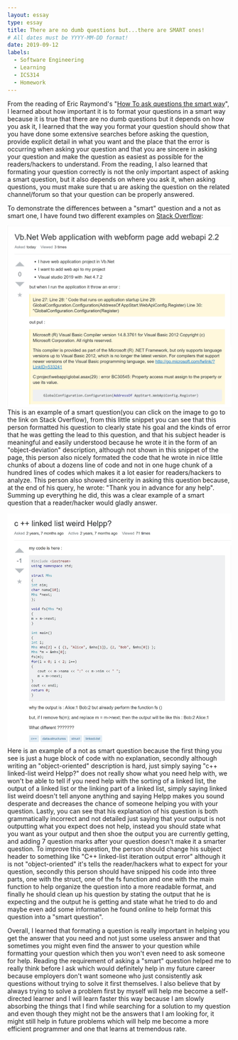 ```yaml
---
layout: essay
type: essay
title: There are no dumb questions but...there are SMART ones!
# All dates must be YYYY-MM-DD format!
date: 2019-09-12
labels:
  - Software Engineering
  - Learning
  - ICS314
  - Homework
---
```


From the reading of Eric Raymond's "<a href = "http://www.catb.org/esr/faqs/smart-questions.html">How To ask questions the smart way</a>", I learned about how important it is to format your questions in a smart way because it is true that there are no dumb questions but it depends on how you ask it, I learned that the way you format your question should show that you have done some extensive searches before asking the question, provide explicit detail in what you want and the place that the error is occurring when asking your question and that you are sincere in asking your question and make the question as easiest as possible for the readers/hackers to understand. From the reading, I also learned that  formating your question correctly is not the only important aspect of asking a smart question, but it also depends on where you ask it, when asking questions, you must make sure that u are asking the question on the related channel/forum so that your question can be properly answered.



To demonstrate the differences between a "smart" question and a not as smart one, I have found two different examples on <a href= "https://stackoverflow.com">Stack Overflow</a>:


<a href= "https://stackoverflow.com/questions/57920268/vb-net-web-application-with-webform-page-add-webapi-2-2"><img class="ui large right floated image" src="../images/Annotation 2019-09-12 225856.jpg"></a> This is an example of a smart question(you can click on the image to go to the link on Stack Overflow), from this little snippet you can see that this person formatted his question to clearly state his goal and the kinds of error that he was getting the lead to this question, and that his subject header is meaningful and easily understood because he wrote it in the form of an "object-deviation" description, although not shown in this snippet of the page, this person also nicely formated the code that he wrote in nice little chunks of about a dozens line of code and not in one huge chunk of a hundred lines of codes which makes it a lot easier for readers/hackers to analyze. This person also showed sincerity in asking this question because, at the end of his query, he wrote: "Thank you in advance for any help". Summing up everything he did, this was a clear example of a smart question that a reader/hacker would gladly answer.


<a href= "https://stackoverflow.com/questions/42019848/c-linked-list-weird-helpp"><img class="ui large right floated image" src="../images/Not-so-smart.jpg"></a> Here is an example of a not as smart question because the first thing you see is just a huge block of code with no explanation, secondly although writing an "object-oriented" description is hard, just simply saying "c++ linked-list weird Helpp?" does not really show what you need help with, we won't be able to tell if you need help with the sorting of a linked list, the output of a linked list or the linking part of a linked list, simply saying linked list weird doesn't tell anyone anything and saying Helpp makes you sound desperate and decreases the chance of someone helping you with your question. Lastly, you can see that his explanation of his question is both grammatically incorrect and not detailed just saying that your output is not outputting what you expect does not help, instead you should state what you want as your output and then shoe the output you are currently getting, and adding 7 question marks after your question doesn't make it a smarter question. To improve this question, the person should change his subject header to something like "C++ linked-list iteration output error" although it is not "object-oriented" it's tells the reader/hackers what to expect for your question, secondly this person should have snipped his code into three parts, one with the struct, one of the fs function and one with the main function to help organize the question into a more readable format, and finally he should clean up his question by stating the output that he is expecting and the output he is getting and state what he tried to do and maybe even add some information he found online to help format this question into a "smart question".


Overall, I learned that formating a question is really important in helping you get the answer that you need and not just some useless answer and that sometimes you might even find the answer to your question while formatting your question which then you won't even need to ask someone for help. Reading the requirement of asking a "smart" question helped me to really think before I ask which would definitely help in my future career because employers don't want someone who just consistently ask questions without trying to solve it first themselves. I also believe that by always trying to solve a problem first by myself will help me become a self-directed learner and I will learn faster this way because I am slowly absorbing the things that I find while searching for a solution to my question and even though they might not be the answers that I am looking for, it might still help in future problems which will help me become a more efficient programmer and one that learns at tremendous rate.

